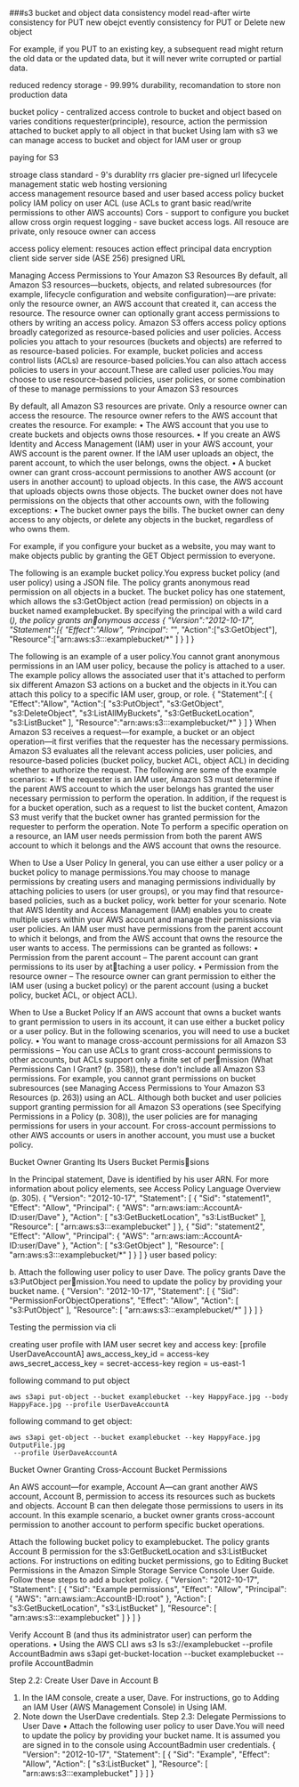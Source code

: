 ###s3
bucket and object
data consistency model 
	read-after wirte consistency for PUT new obejct
	evently consistency for PUT or Delete new object

For example, if you PUT to an existing key, a subsequent read might
return the old data or the updated data, but it will never write corrupted or partial data.

reduced redency storage - 99.99% durability, recomandation to store non production data

bucket policy - centralized access controle to bucket and object based on varies conditions
	requester(principle), resource, action
	the permission attached to bucket apply to all object  in that bucket
Using Iam with s3 we can manage access to bucket and object for IAM user or group
 
paying for S3
	
stroage class
standard - 9's durablity
rrs
glacier
pre-signed url
lifecycele management
static web hosting
versioning	
access management
	resource based and user based access policy
	bucket policy		IAM policy on user
	ACL
	(use ACLs to grant basic read/write permissions to other AWS
accounts)
Cors - support to configure you bucket allow cross orgin request
logging - save bucket access logs.
All resouce are private, only resouce owner can access

access policy element:
	resouces
	action
	effect
	principal
data encryption
	client side
	server side 	(ASE 256)
presigned URL

Managing Access Permissions to
Your Amazon S3 Resources
By default, all Amazon S3 resources—buckets, objects, and related subresources (for example, lifecycle
configuration and website configuration)—are private: only the resource owner, an AWS account that
created it, can access the resource. The resource owner can optionally grant access permissions to
others by writing an access policy.
Amazon S3 offers access policy options broadly categorized as resource-based policies and user policies.
Access policies you attach to your resources (buckets and objects) are referred to as resource-based
policies. For example, bucket policies and access control lists (ACLs) are resource-based policies.You
can also attach access policies to users in your account.These are called user policies.You may choose
to use resource-based policies, user policies, or some combination of these to manage permissions to
your Amazon S3 resources

By default, all Amazon S3 resources are private. Only a resource owner can access the resource. The
resource owner refers to the AWS account that creates the resource. For example:
• The AWS account that you use to create buckets and objects owns those resources.
• If you create an AWS Identity and Access Management (IAM) user in your AWS account, your AWS
account is the parent owner. If the IAM user uploads an object, the parent account, to which the user
belongs, owns the object.
• A bucket owner can grant cross-account permissions to another AWS account (or users in another
account) to upload objects. In this case, the AWS account that uploads objects owns those objects.
The bucket owner does not have permissions on the objects that other accounts own, with the following
exceptions:
• The bucket owner pays the bills. The bucket owner can deny access to any objects, or delete any
objects in the bucket, regardless of who owns them.

For example, if you configure your bucket as
a website, you may want to make objects public by granting the GET Object permission to everyone.

The following is an example bucket policy.You express bucket policy (and user policy) using a JSON
file. The policy grants anonymous read permission on all objects in a bucket. The bucket policy has
one statement, which allows the s3:GetObject action (read permission) on objects in a bucket
named examplebucket. By specifying the principal with a wild card (*), the policy grants anonymous access
{
 "Version":"2012-10-17",
 "Statement":[{
 "Effect":"Allow",
 "Principal": "*",
 "Action":["s3:GetObject"],
 "Resource":["arn:aws:s3:::examplebucket/*"
 ]
 }
 ]
}

The following is an example of a user policy.You cannot grant anonymous permissions in an IAM user
policy, because the policy is attached to a user. The example policy allows the associated user that
it's attached to perform six different Amazon S3 actions on a bucket and the objects in it.You can attach
this policy to a specific IAM user, group, or role.
{
 "Statement":[
 {
 "Effect":"Allow",
 "Action":[
 "s3:PutObject",
 "s3:GetObject",
 "s3:DeleteObject",
 "s3:ListAllMyBuckets",
 "s3:GetBucketLocation",
 "s3:ListBucket"
 ],
 "Resource":"arn:aws:s3:::examplebucket/*"
 }
 ]
}
When Amazon S3 receives a request—for example, a bucket or an object operation—it first verifies that
the requester has the necessary permissions. Amazon S3 evaluates all the relevant access policies, user
policies, and resource-based policies (bucket policy, bucket ACL, object ACL) in deciding whether to
authorize the request. The following are some of the example scenarios:
• If the requester is an IAM user, Amazon S3 must determine if the parent AWS account to which the
user belongs has granted the user necessary permission to perform the operation. In addition, if the
request is for a bucket operation, such as a request to list the bucket content, Amazon S3 must verify
that the bucket owner has granted permission for the requester to perform the operation.
Note
To perform a specific operation on a resource, an IAM user needs permission from both the
parent AWS account to which it belongs and the AWS account that owns the resource.

When to Use a User Policy
In general, you can use either a user policy or a bucket policy to manage permissions.You may choose
to manage permissions by creating users and managing permissions individually by attaching policies to
users (or user groups), or you may find that resource-based policies, such as a bucket policy, work better
for your scenario.
Note that AWS Identity and Access Management (IAM) enables you to create multiple users within your
AWS account and manage their permissions via user policies. An IAM user must have permissions from
the parent account to which it belongs, and from the AWS account that owns the resource the user wants
to access. The permissions can be granted as follows:
• Permission from the parent account – The parent account can grant permissions to its user by attaching a user policy.
• Permission from the resource owner – The resource owner can grant permission to either the IAM
user (using a bucket policy) or the parent account (using a bucket policy, bucket ACL, or object ACL).

When to Use a Bucket Policy
If an AWS account that owns a bucket wants to grant permission to users in its account, it can use either
a bucket policy or a user policy. But in the following scenarios, you will need to use a bucket policy.
• You want to manage cross-account permissions for all Amazon S3 permissions – You can use
ACLs to grant cross-account permissions to other accounts, but ACLs support only a finite set of permission (What Permissions Can I Grant? (p. 358)), these don't include all Amazon S3 permissions. For
example, you cannot grant permissions on bucket subresources (see Managing Access Permissions
to Your Amazon S3 Resources (p. 263)) using an ACL.
Although both bucket and user policies support granting permission for all Amazon S3 operations (see
Specifying Permissions in a Policy (p. 308)), the user policies are for managing permissions for users
in your account. For cross-account permissions to other AWS accounts or users in another account,
you must use a bucket policy.

Bucket Owner Granting Its Users Bucket Permissions

In the Principal statement, Dave is identified by his user ARN. For more information about
policy elements, see Access Policy Language Overview (p. 305).
{
 "Version": "2012-10-17",
 "Statement": [
 {
 "Sid": "statement1",
 "Effect": "Allow",
 "Principal": {
 "AWS": "arn:aws:iam::AccountA-ID:user/Dave"
 },
 "Action": [
 "s3:GetBucketLocation",
 "s3:ListBucket"
 ],
 "Resource": [
 "arn:aws:s3:::examplebucket"
 ]
 },
 {
 "Sid": "statement2",
 "Effect": "Allow",
 "Principal": {
 "AWS": "arn:aws:iam::AccountA-ID:user/Dave"
 },
 "Action": [
 "s3:GetObject"
 ],
 "Resource": [
 "arn:aws:s3:::examplebucket/*"
 ]
 }
 ]
}
user based policy:

b. Attach the following user policy to user Dave. The policy grants Dave the s3:PutObject permission.You need to update the policy by providing your bucket name.
{
 "Version": "2012-10-17",
 "Statement": [
 {
 "Sid": "PermissionForObjectOperations",
 "Effect": "Allow",
 "Action": [
 "s3:PutObject"
 ],
 "Resource": [
  "arn:aws:s3:::examplebucket/*"
 ]
 }
 ]
}

Testing the permission via cli

creating user profile with IAM user secret key and access key:
[profile UserDaveAccountA]
aws_access_key_id = access-key
aws_secret_access_key = secret-access-key
region = us-east-1

following command to put object 
```
aws s3api put-object --bucket examplebucket --key HappyFace.jpg --body 
HappyFace.jpg --profile UserDaveAccountA
```

following command to get object:
```
aws s3api get-object --bucket examplebucket --key HappyFace.jpg OutputFile.jpg
 --profile UserDaveAccountA

```

Bucket Owner Granting Cross-Account Bucket
Permissions

An AWS account—for example, Account A—can grant another AWS account, Account B, permission to
access its resources such as buckets and objects. Account B can then delegate those permissions to
users in its account. In this example scenario, a bucket owner grants cross-account permission to another
account to perform specific bucket operations.

Attach the following bucket policy to examplebucket. The policy grants Account B permission for
the s3:GetBucketLocation and s3:ListBucket actions.
For instructions on editing bucket permissions, go to Editing Bucket Permissions in the Amazon
Simple Storage Service Console User Guide. Follow these steps to add a bucket policy.
{
 "Version": "2012-10-17",
 "Statement": [
 {
 "Sid": "Example permissions",
 "Effect": "Allow",
 "Principal": {
 "AWS": "arn:aws:iam::AccountB-ID:root"
 },
 "Action": [
 "s3:GetBucketLocation",
 "s3:ListBucket"
 ],
 "Resource": [
 "arn:aws:s3:::examplebucket"
 ]
 }
 ]
}

Verify Account B (and thus its administrator user) can perform the operations.
• Using the AWS CLI
aws s3 ls s3://examplebucket --profile AccountBadmin
aws s3api get-bucket-location --bucket examplebucket --profile AccountBadmin

Step 2.2: Create User Dave in Account B
1. In the IAM console, create a user, Dave.
For instructions, go to Adding an IAM User (AWS Management Console) in Using IAM.
2. Note down the UserDave credentials.
Step 2.3: Delegate Permissions to User Dave
• Attach the following user policy to user Dave.You will need to update the policy by providing your
bucket name.
It is assumed you are signed in to the console using AccountBadmin user credentials.
{
 "Version": "2012-10-17",
 "Statement": [
 {
 "Sid": "Example",
 "Effect": "Allow",
 "Action": [
 "s3:ListBucket"
 ],
 "Resource": [
 "arn:aws:s3:::examplebucket"
 ]
 }
 ]
}

